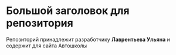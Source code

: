 # Большой заголовок для репозитория
Репозиторий принадлежит разработчику **Лаврентьева Ульяна** и содержит для сайта Автошколы